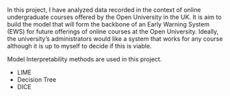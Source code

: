 In this project, I have analyzed data recorded in the context of online undergraduate
courses offered by the Open University in the UK. It is aim to build the model that will form
the backbone of an Early Warning System (EWS) for future offerings of online courses at the
Open University. Ideally, the university’s administrators would like a system that works for any
course although it is up to myself to decide if this is viable.

Model Interpretability methods are used in this project.
- LIME
- Decision Tree
- DICE 
